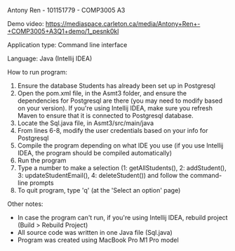 Antony Ren - 101151779 - COMP3005 A3

Demo video: https://mediaspace.carleton.ca/media/Antony+Ren+-+COMP3005+A3Q1+demo/1_pesnk0kl

Application type: Command line interface

Language: Java (Intellij IDEA)

How to run program:
  1. Ensure the database Students has already been set up in Postgresql
  2. Open the pom.xml file, in the Asmt3 folder, and ensure the dependencies for Postgresql are there (you may need to modify based on your version). If you're using Intellij IDEA, make sure you refresh Maven to ensure that it is connected to Postgresql database.
  3. Locate the Sql.java file, in Asmt3/src/main/java
  4. From lines 6-8, modify the user credentials based on your info for Postgresql
  5. Compile the program depending on what IDE you use (if you use Intellij IDEA, the program should be compiled automatically)
  6. Run the program
  7. Type a number to make a selection (1: getAllStudents(), 2: addStudent(), 3: updateStudentEmail(), 4: deleteStudent()) and follow the command-line prompts
  8. To quit program, type 'q' (at the 'Select an option' page)

Other notes:
- In case the program can't run, if you're using Intellij IDEA, rebuild project (Build > Rebuild Project)
- All source code was written in one Java file (Sql.java)
- Program was created using MacBook Pro M1 Pro model

